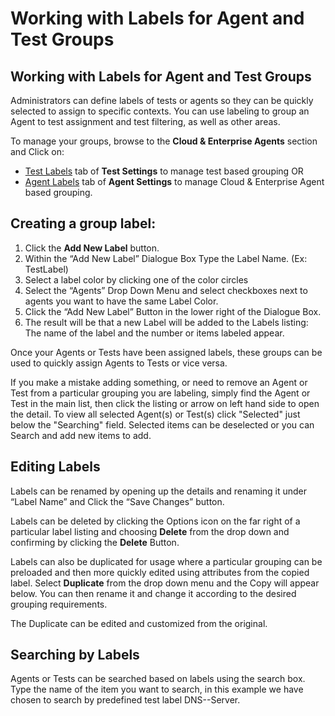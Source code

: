 # Working with Labels for Agent and Test Groups

## Working with Labels for Agent and Test Groups

Administrators can define labels of tests or agents so they can be quickly selected to assign to specific contexts. You can use labeling to group an Agent to test assignment and test filtering, as well as other areas. 

To manage your groups, browse to the **Cloud & Enterprise Agents** section and Click on:

* [Test Labels](https://app.thousandeyes.com/settings/tests/?tab=labels) tab of **Test Settings** to manage test based grouping OR
* [Agent Labels](https://app.thousandeyes.com/settings/agents/labels/?section=agents) tab of **Agent Settings** to manage Cloud & Enterprise Agent based grouping.

## Creating a group label:

1. Click the **Add New Label** button.
2. Within the “Add New Label” Dialogue Box Type the Label Name.  \(Ex: TestLabel\)
3. Select a label color by clicking one of the color circles
4. Select the “Agents” Drop Down Menu and select checkboxes next to agents you want to have the same Label Color.
5. Click the “Add New Label” Button in the lower right of the Dialogue Box.
6. The result will be that a new Label will be added to the Labels listing:  The name of the label and the number or items labeled appear.

  
Once your Agents or Tests have been assigned labels, these groups can be used to quickly assign Agents to Tests or vice versa.

If you make a mistake adding something, or need to remove an Agent or Test from a particular grouping you are labeling, simply find the Agent or Test in the main list, then click the listing or arrow on left hand side to open the detail.  To view all selected Agent\(s\) or Test\(s\) click "Selected" just below the "Searching" field.  Selected items can be deselected or you can Search and add new items to add.  


## Editing Labels

Labels can be renamed by opening up the details and renaming it under “Label Name” and Click the “Save Changes” button.   


Labels can be deleted by clicking the Options icon on the far right of a particular label listing and choosing **Delete** from the drop down and confirming by clicking the **Delete** Button.    
  
  
Labels can also be duplicated for usage where a particular grouping can be preloaded and then more quickly edited using attributes from the copied label.  Select **Duplicate** from the drop down menu and the Copy will appear below.  You can then rename it and change it according to the desired grouping requirements.  
  
The Duplicate can be edited and customized from the original.  


## Searching by Labels

Agents or Tests can be searched based on labels using the search box. Type the name of the item you want to search, in this example we have chosen to search by predefined test label DNS--Server.    



